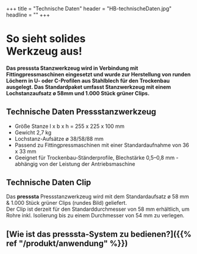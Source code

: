 +++
title = "Technische Daten"
header = "HB-technischeDaten.jpg"
headline = ""
+++

# So sieht solides<br>Werkzeug aus!

#### Das __presssta__ Stanzwerkzeug wird in Verbindung mit Fittingpressmaschinen eingesetzt und wurde zur Herstellung von runden Löchern in U- oder C-Profilen aus Stahlblech für den Trockenbau ausgelegt. Das Standardpaket umfasst Stanzwerkzeug mit einem Lochstanzaufsatz ø 58mm und 1.000 Stück grüner Clips.

## Technische Daten Pressstanzwerkzeug

* Größe Stanze l x b x h = 255 x 225 x 100 mm
* Gewicht 2,7 kg
* Lochstanz-Aufsätze ø 38/58/88 mm
* Passend zu Fittingpressmaschinen mit einer Standardaufnahme von 36 x 33 mm
* Geeignet für Trockenbau-Ständerprofile, Blechstärke 0,5–0,8 mm - abhängig von der Leistung der Antriebsmaschine

## Technische Daten Clip

Das __presssta__ Pressstanzwerkzeug wird mit dem Standardaufsatz ø 58 mm & 1.000 Stück grüner Clips (rundes Bild) geliefert.  
Der Clip ist derzeit für den Standarddurchmesser von 58 mm erhältlich, um Rohre inkl. Isolierung bis zu einem Durchmesser von 54 mm zu verlegen.


## [Wie ist das **presssta**-System zu bedienen?]({{% ref "/produkt/anwendung" %}})